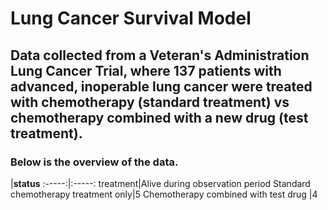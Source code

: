 # Lung Cancer Survival Model

## Data collected from a Veteran's Administration Lung Cancer Trial, where 137 patients with advanced, inoperable lung cancer were treated with chemotherapy (standard treatment) vs chemotherapy combined with a new drug (test treatment). 

### Below is the overview of the data.

 |**status**
:-----:|:-----:
treatment|Alive during observation period
Standard chemotherapy treatment only|5
Chemotherapy combined with test drug                               |4
